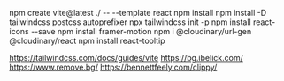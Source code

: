 npm create vite@latest ./ -- --template react
npm install
npm install -D tailwindcss postcss autoprefixer
npx tailwindcss init -p
npm install react-icons --save
npm install framer-motion
npm i @cloudinary/url-gen @cloudinary/react
npm install react-tooltip

https://tailwindcss.com/docs/guides/vite
https://bg.ibelick.com/
https://www.remove.bg/
https://bennettfeely.com/clippy/
